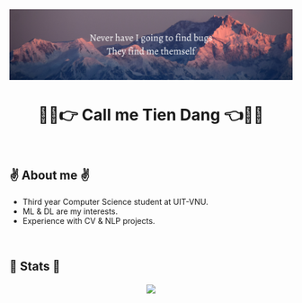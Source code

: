 <img alt="banner" style="width:100vw" src="image/banner.png">

<h1 align='center'>👨‍💻👉 Call me Tien Dang 👈👨‍💻</h1>
</br>
<h2>✌️ About me ✌</h2>

<ul>
  <li>Third year Computer Science student at UIT-VNU.</li>
  <li>ML & DL are my interests.</li>
  <li>Experience with CV & NLP projects.</li>
</ul>

</br>
<h2>🤟 Stats 🤟</h2>

<!-- <div align='center'>
<a href="https://github.com/anuraghazra/github-readme-stats">
  <img align="center" src="https://github-readme-stats.vercel.app/api/top-langs/?username=tien02&layout=compact&size_weight=0.5&count_weight=0.5&hide=jupyter%20notebook" />
</a>
</div> -->

<div align='center'>
<a href="https://github.com/anuraghazra/github-readme-stats">
  <img align="center" src="https://github-readme-stats.vercel.app/api?username=tien02&bg_color=30,e96443,904e95&title_color=fff&text_color=fff&hide_border=true" />
</a>
<!-- <a href="https://git.io/streak-stats">
  <img align="center" src="http://github-readme-streak-stats.herokuapp.com?user=tien02&theme=sunset-gradient&hide_border=true"/>
</a> -->
</div>
<!---
tien02/tien02 is a ✨ special ✨ repository because its `README.md` (this file) appears on your GitHub profile.
You can click the Preview link to take a look at your changes.
--->
